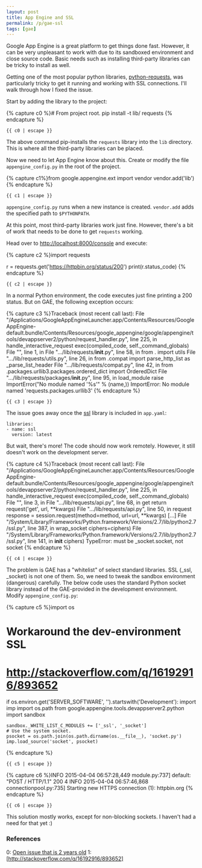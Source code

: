 ```yaml
---
layout: post
title: App Engine and SSL
permalink: /p/gae-ssl
tags: [gae]
---
```


Google App Engine is a great platform to get things done fast.
However, it can be very unpleasant to work with due to its sandboxed environment
and close source code. Basic needs such as installing third-party
libraries can be tricky to install as well.

Getting one of the most
popular python libraries, [python-requests](http://docs.python-requests.org/en/latest/),
was particularly tricky to get it running and working with SSL connections.
I'll walk through how I fixed the issue.

Start by adding the library to the project:

{% capture c0 %}# From project root.
pip install -t lib/ requests
{% endcapture %}

<pre><code class="bash">{{ c0 | escape }}</code></pre>

The above command pip-installs the `requests` library into the `lib`
directory. This is where all the third-party libraries can be placed.

Now we need to let App Engine know about this. Create or modify the file
`appengine_config.py` in the root of the project.

{% capture c1%}from google.appengine.ext import vendor
vendor.add('lib')
{% endcapture %}

<pre><code class="python">{{ c1 | escape }}</code></pre>

`appengine_config.py` runs when a new instance is created. `vendor.add` adds the specified path to `$PYTHONPATH`.

At this point, most third-party libraries work just fine. However,
there's a bit of work that needs to be done to get `requests` working.

Head over to [http://localhost:8000/console]() and execute:

{% capture c2 %}import requests

r = requests.get('https://httpbin.org/status/200')
print(r.status_code)
{% endcapture %}

<pre><code class="python">{{ c2 | escape }}</code></pre>

In a normal Python environment, the code executes just fine printing a
200 status. But on GAE, the following exception occurs:

{% capture c3 %}Traceback (most recent call last):
  File
"/Applications/GoogleAppEngineLauncher.app/Contents/Resources/GoogleAppEngine-default.bundle/Contents/Resources/google_appengine/google/appengine/tools/devappserver2/python/request_handler.py",
line 225, in handle_interactive_request
    exec(compiled_code, self._command_globals)
  File "<string>", line 1, in <module>
  File ".../lib/requests/__init__.py", line 58, in <module>
    from . import utils
  File ".../lib/requests/utils.py", line 26, in <module>
    from .compat import parse_http_list as _parse_list_header
  File ".../lib/requests/compat.py", line 42, in <module>
    from .packages.urllib3.packages.ordered_dict import OrderedDict
  File ".../lib/requests/packages/__init__.py", line 95, in load_module
    raise ImportError("No module named '%s'" % (name,))
ImportError: No module named 'requests.packages.urllib3'
{% endcapture %}

<pre><code class="python">{{ c3 | escape }}</code></pre>

The issue goes away once the
[ssl](https://cloud.google.com/appengine/docs/python/sockets/ssl_support) library is included in `app.yaml`:

<pre>
<code class="nohighlight">libraries:
- name: ssl
  version: latest
</code></pre>

But wait, there's more! The code should now work remotely.
However, it still doesn't work on the development server.

{% capture c4 %}Traceback (most recent call last):
  File "/Applications/GoogleAppEngineLauncher.app/Contents/Resources/GoogleAppEngine-default.bundle/Contents/Resources/google_appengine/google/appengine/tools/devappserver2/python/request_handler.py", line 225, in handle_interactive_request
    exec(compiled_code, self._command_globals)
  File "<string>", line 3, in <module>
  File ".../lib/requests/api.py", line 68, in get
    return request('get', url, **kwargs)
  File ".../lib/requests/api.py", line 50, in request
    response = session.request(method=method, url=url, **kwargs)
  [...]
  File "/System/Library/Frameworks/Python.framework/Versions/2.7/lib/python2.7/ssl.py", line 387, in wrap_socket
    ciphers=ciphers)
  File "/System/Library/Frameworks/Python.framework/Versions/2.7/lib/python2.7/ssl.py", line 141, in __init__
    ciphers)
TypeError: must be _socket.socket, not socket
{% endcapture %}

<pre><code class="python">{{ c4 | escape }}</code></pre>

The problem is GAE has a "whitelist" of select standard libraries.
SSL (_ssl, _socket) is not one of them.
So, we need to tweak the sandbox environment (dangerous) carefully.
The below code uses the standard Python socket library instead of the GAE-provided
in the development environment. Modify `appengine_config.py`:

{% capture c5 %}import os

# Workaround the dev-environment SSL
#   http://stackoverflow.com/q/16192916/893652
if os.environ.get('SERVER_SOFTWARE', '').startswith('Development'):
    import imp
    import os.path
    from google.appengine.tools.devappserver2.python import sandbox

    sandbox._WHITE_LIST_C_MODULES += ['_ssl', '_socket']
    # Use the system socket.
    psocket = os.path.join(os.path.dirname(os.__file__), 'socket.py')
    imp.load_source('socket', psocket)
{% endcapture %}

<pre><code class="python">{{ c5 | escape }}</code></pre>

{% capture c6 %}INFO     2015-04-04 06:57:28,449 module.py:737] default: "POST / HTTP/1.1" 200 4
INFO     2015-04-04 06:57:46,868 connectionpool.py:735] Starting new HTTPS connection
    (1): httpbin.org
{% endcapture %}

<pre><code class="nohighlight">{{ c6 | escape }}</code></pre>

This solution mostly works, except for non-blocking sockets.
I haven't had a need for that yet :)

### References
0: [Open issue that is 2 years old](https://code.google.com/p/googleappengine/issues/detail?id=9246)
1: [http://stackoverflow.com/q/16192916/893652]
